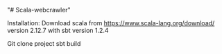 "# Scala-webcrawler" 

Installation:
Download scala from https://www.scala-lang.org/download/ version 2.12.7 with sbt version 1.2.4

Git clone project
sbt build
